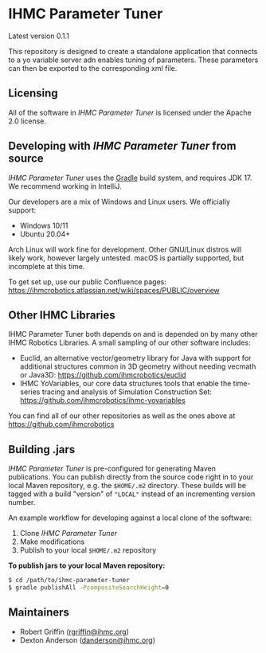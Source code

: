 # IHMC Parameter Tuner

Latest version 0.1.1

This repository is designed to create a standalone application that connects to a yo variable server adn enables tuning of parameters. These parameters can then be exported to the corresponding xml file.

## Licensing

All of the software in *IHMC Parameter Tuner* is licensed under the Apache 2.0 license.

## Developing with *IHMC Parameter Tuner* from source

*IHMC Parameter Tuner* uses the [Gradle](https://gradle.org) build system, and requires JDK 17. 
We recommend working in IntelliJ.

Our developers are a mix of Windows and Linux users. We officially support:
- Windows 10/11
- Ubuntu 20.04+

Arch Linux will work fine for development.
Other GNU/Linux distros will likely work, however largely untested.
macOS is partially supported, but incomplete at this time.

To get set up, use our public Confluence pages:
https://ihmcrobotics.atlassian.net/wiki/spaces/PUBLIC/overview

## Other IHMC Libraries
IHMC Parameter Tuner both depends on and is depended on by many other IHMC Robotics Libraries. 
A small sampling of our other software includes:

- Euclid, an alternative vector/geometry library for Java with support for additional structures 
common in 3D geometry without needing vecmath or Java3D: https://github.com/ihmcrobotics/euclid
- IHMC YoVariables, our core data structures tools that enable the time-series tracing 
and analysis of Simulation Construction Set: https://github.com/ihmcrobotics/ihmc-yovariables

You can find all of our other repositories as well as the ones above at https://github.com/ihmcrobotics

## Building .jars
*IHMC Parameter Tuner* is pre-configured for generating Maven publications. 
You can publish directly from the source code right in to your local Maven
repository, e.g. the `$HOME/.m2` directory. These builds will be tagged with a 
build "version" of `"LOCAL"` instead of an incrementing version number.

An example workflow for developing against a local clone of the software:

1. Clone *IHMC Parameter Tuner*
2. Make modifications
3. Publish to your local `$HOME/.m2` repository

**To publish jars to your local Maven repository:**
```bash
$ cd /path/to/ihmc-parameter-tuner
$ gradle publishAll -PcompositeSearchHeight=0
```
## Maintainers

* Robert Griffin (rgriffin@ihmc.org)
* Dexton Anderson (danderson@ihmc.org)
